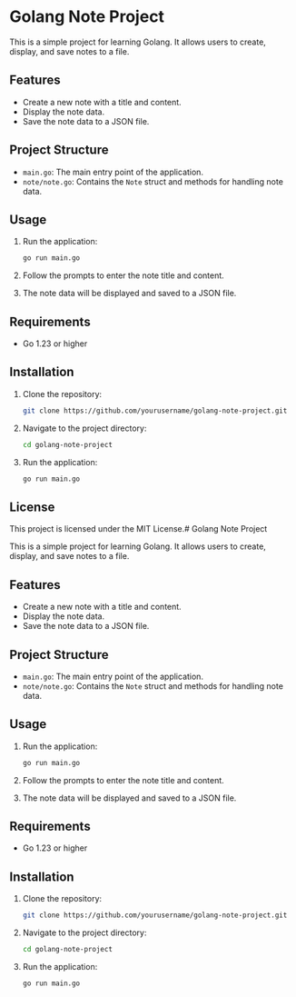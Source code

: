 # Golang Note Project

This is a simple project for learning Golang. It allows users to create, display, and save notes to a file.

## Features

- Create a new note with a title and content.
- Display the note data.
- Save the note data to a JSON file.

## Project Structure

- `main.go`: The main entry point of the application.
- `note/note.go`: Contains the `Note` struct and methods for handling note data.

## Usage

1. Run the application:
    ```sh
    go run main.go
    ```

2. Follow the prompts to enter the note title and content.

3. The note data will be displayed and saved to a JSON file.

## Requirements

- Go 1.23 or higher

## Installation

1. Clone the repository:
    ```sh
    git clone https://github.com/yourusername/golang-note-project.git
    ```

2. Navigate to the project directory:
    ```sh
    cd golang-note-project
    ```

3. Run the application:
    ```sh
    go run main.go
    ```

## License

This project is licensed under the MIT License.# Golang Note Project

This is a simple project for learning Golang. It allows users to create, display, and save notes to a file.

## Features

- Create a new note with a title and content.
- Display the note data.
- Save the note data to a JSON file.

## Project Structure

- `main.go`: The main entry point of the application.
- `note/note.go`: Contains the `Note` struct and methods for handling note data.

## Usage

1. Run the application:
    ```sh
    go run main.go
    ```

2. Follow the prompts to enter the note title and content.

3. The note data will be displayed and saved to a JSON file.

## Requirements

- Go 1.23 or higher

## Installation

1. Clone the repository:
    ```sh
    git clone https://github.com/yourusername/golang-note-project.git
    ```

2. Navigate to the project directory:
    ```sh
    cd golang-note-project
    ```

3. Run the application:
    ```sh
    go run main.go
    ```